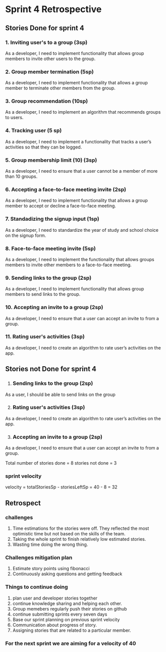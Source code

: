 # Sprint 4 Retrospective

## Stories Done for sprint 4

### 1. Inviting user's to a group (3sp)

As a developer, I need to implement functionality that allows group members to invite other users to the group.

### 2. Group member termination (5sp)

As a developer, I need to implement functionality that allows a group member to terminate other members from the group.

### 3. Group recommendation (10sp)

As a developer, I need to implement an algorithm that recommends groups to users.

### 4. Tracking user  (5 sp)

As a developer, I need to implement a functionality that tracks a user’s activities so that they can be logged.

### 5. Group membership limit (10) (3sp)

As a developer, I need to ensure that a user cannot be a member of more than 10 groups.

### 6. Accepting a face-to-face meeting invite (2sp)

As a developer, I need to implement functionality that allows a group member to accept or decline a face-to-face meeting.

### 7. Standadizing the signup input (1sp)

As a developer, I need to standardize the year of study and school choice on the signup form.

### 8. Face-to-face meeting invite (5sp)

As a developer, I need to implement the functionality that allows groups members to invite other members to a face-to-face meeting.

### 9. Sending links to the group (2sp)

As a developer, I need to implement functionality that allows group members to send links to the group.

### 10. Accepting an invite to a group (2sp)

As a developer, I need to ensure that a user can accept an invite to from a group.

### 11. Rating user's activities (3sp)

As a developer, I need to create an algorithm to rate user’s activities on the app.

## Stories not Done for sprint 4

1. ### Sending links to the group  (2sp)

As a user, I should be able to send links on the group

2. ### Rating user's activities (3sp)

As a developer, I need to create an algorithm to rate user’s activities on the app.

3. ### Accepting an invite to a group (2sp)

As a developer, I need to ensure that a user can accept an invite to from a group.

Total number of stories done = 8
stories not done = 3

### sprint velocity

velocity = totalStoriesSp - storiesLeftSp
         = 40 - 8
= 32

## Retrospect

### challenges

1. Time estimations for the stories were off. They reflected the most optimistic time but not based on the skills of the team.
1. Taking the whole sprint to finish relatively low estimated stories.  
1. Wasting time doing the wrong thing.

### Challenges mitigation plan

1. Estimate story points using fibonacci
1. Continuously asking questions and getting feedback

### Things to continue doing

1. plan user and developer stories together
1. continue knowledge sharing and helping each other.
1. Group memebers regularly push their stories on github
1. continue submitting sprints every seven days
1. Base our sprint planning on previous sprint velocity
1. Communication about progress of story.
1. Assigning stories that are related to a particular member.

### For the next sprint we are aiming for a velocity of 40
